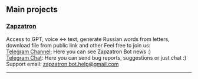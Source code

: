 ## Main projects

### [Zapzatron](https://t.me/Zapzatron_Bot)
Access to GPT, voice ↔ text, generate Russian words from letters, download file from public link and other
Feel free to join us:  
[Telegram Channel](https://t.me/Zapzatron_Bot_Channel): Here you can see Zapzatron Bot news :)  
[Telegram Chat](https://t.me/+NkT96igVJ180NTQy): Here you can send bug reports, suggestions or just chat :)  
Support email: zapzatron.bot.help@gmail.com

----------------------------------------